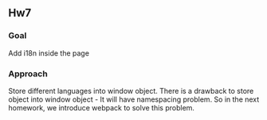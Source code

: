 ## Hw7

### Goal

Add i18n inside the page

### Approach

Store different languages into window object. 
There is a drawback to store object into window object - It will have namespacing problem.
So in the next homework, we introduce webpack to solve this problem.